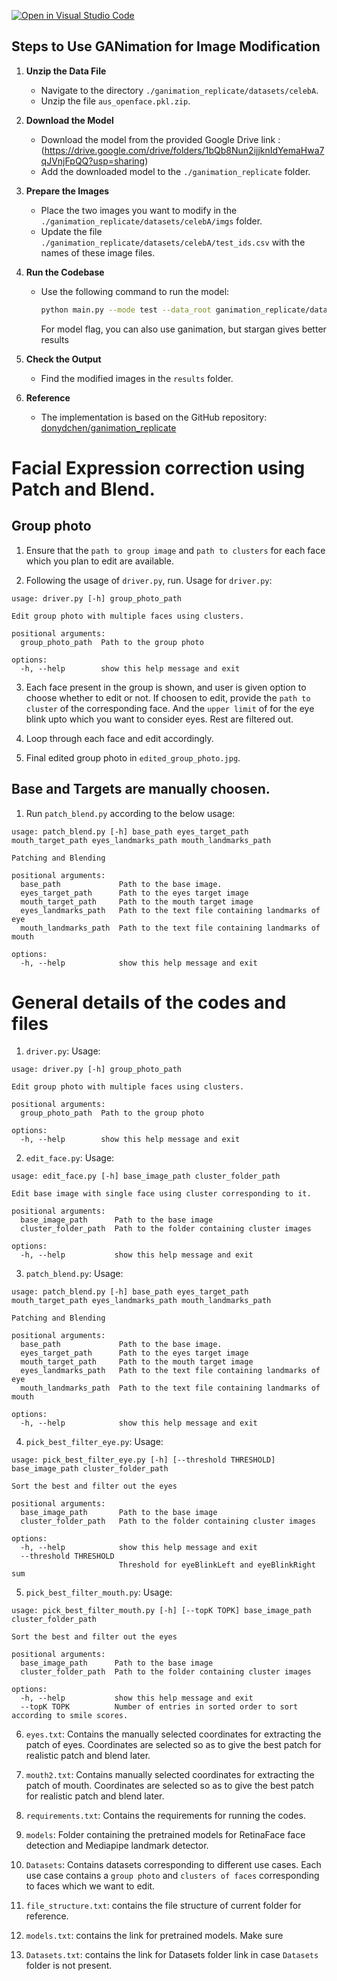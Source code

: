 [![Open in Visual Studio Code](https://classroom.github.com/assets/open-in-vscode-718a45dd9cf7e7f842a935f5ebbe5719a5e09af4491e668f4dbf3b35d5cca122.svg)](https://classroom.github.com/online_ide?assignment_repo_id=13385723&assignment_repo_type=AssignmentRepo)

## Steps to Use GANimation for Image Modification

1. **Unzip the Data File**
   - Navigate to the directory `./ganimation_replicate/datasets/celebA`.
   - Unzip the file `aus_openface.pkl.zip`.

2. **Download the Model**
   - Download the model from the provided Google Drive link : (https://drive.google.com/drive/folders/1bQb8Nun2ijjknIdYemaHwa7qJVnjFpQQ?usp=sharing)
   - Add the downloaded model to the `./ganimation_replicate` folder.

3. **Prepare the Images**
   - Place the two images you want to modify in the `./ganimation_replicate/datasets/celebA/imgs` folder.
   - Update the file `./ganimation_replicate/datasets/celebA/test_ids.csv` with the names of these image files.

4. **Run the Codebase**
   - Use the following command to run the model:
     ```bash
     python main.py --mode test --data_root ganimation_replicate/datasets/celebA --ckpt_dir [path_to_model] --load_epoch [epoch_num] --model stargan
     ```
     For model flag, you can also use ganimation, but stargan gives better results

5. **Check the Output**
   - Find the modified images in the `results` folder.

6. **Reference**
   - The implementation is based on the GitHub repository: [donydchen/ganimation_replicate](https://github.com/donydchen/ganimation_replicate/tree/master)

# Facial Expression correction using Patch and Blend.
## Group photo

1. Ensure that the `path to group image` and `path to clusters` for each face which you plan to edit are available.

2. Following the usage of `driver.py`, run. Usage for `driver.py`:
```
usage: driver.py [-h] group_photo_path

Edit group photo with multiple faces using clusters.

positional arguments:
  group_photo_path  Path to the group photo

options:
  -h, --help        show this help message and exit
```

3. Each face present in the group is shown, and user is given option to choose whether to edit or not. If choosen to edit, provide the `path to cluster` of the corresponding face. And the `upper limit` of for the eye blink upto which you want to consider eyes. Rest are filtered out. 

4. Loop through each face and edit accordingly.

5. Final edited group photo in `edited_group_photo.jpg`.

## Base and Targets are manually choosen.

1. Run `patch_blend.py` according to the below usage:
```
usage: patch_blend.py [-h] base_path eyes_target_path mouth_target_path eyes_landmarks_path mouth_landmarks_path

Patching and Blending

positional arguments:
  base_path             Path to the base image.
  eyes_target_path      Path to the eyes target image
  mouth_target_path     Path to the mouth target image
  eyes_landmarks_path   Path to the text file containing landmarks of eye
  mouth_landmarks_path  Path to the text file containing landmarks of mouth

options:
  -h, --help            show this help message and exit
```

# General details of the codes and files

1. `driver.py`: Usage:
```
usage: driver.py [-h] group_photo_path

Edit group photo with multiple faces using clusters.

positional arguments:
  group_photo_path  Path to the group photo

options:
  -h, --help        show this help message and exit
```

2. `edit_face.py`: Usage:
```
usage: edit_face.py [-h] base_image_path cluster_folder_path

Edit base image with single face using cluster corresponding to it.

positional arguments:
  base_image_path      Path to the base image
  cluster_folder_path  Path to the folder containing cluster images

options:
  -h, --help           show this help message and exit
```

3. `patch_blend.py`: Usage:
```
usage: patch_blend.py [-h] base_path eyes_target_path mouth_target_path eyes_landmarks_path mouth_landmarks_path

Patching and Blending

positional arguments:
  base_path             Path to the base image.
  eyes_target_path      Path to the eyes target image
  mouth_target_path     Path to the mouth target image
  eyes_landmarks_path   Path to the text file containing landmarks of eye
  mouth_landmarks_path  Path to the text file containing landmarks of mouth

options:
  -h, --help            show this help message and exit
```

4. `pick_best_filter_eye.py`: Usage:
```
usage: pick_best_filter_eye.py [-h] [--threshold THRESHOLD] base_image_path cluster_folder_path

Sort the best and filter out the eyes

positional arguments:
  base_image_path       Path to the base image
  cluster_folder_path   Path to the folder containing cluster images

options:
  -h, --help            show this help message and exit
  --threshold THRESHOLD
                        Threshold for eyeBlinkLeft and eyeBlinkRight sum
```

5. `pick_best_filter_mouth.py`: Usage:
```
usage: pick_best_filter_mouth.py [-h] [--topK TOPK] base_image_path cluster_folder_path

Sort the best and filter out the eyes

positional arguments:
  base_image_path      Path to the base image
  cluster_folder_path  Path to the folder containing cluster images

options:
  -h, --help           show this help message and exit
  --topK TOPK          Number of entries in sorted order to sort according to smile scores.
```

6. `eyes.txt`: Contains the manually selected coordinates for extracting the patch of eyes. Coordinates are selected so as to give the best patch for realistic patch and blend later.

7. `mouth2.txt`: Contains manually selected coordinates for extracting the patch of mouth. Coordinates are selected so as to give the best patch for realistic patch and blend later.

8. `requirements.txt`: Contains the requirements for running the codes.

9. `models`: Folder containing the pretrained models for RetinaFace face detection and Mediapipe landmark detector.

10. `Datasets`: Contains datasets corresponding to different use cases. Each use case contains a `group photo` and `clusters of faces` corresponding to faces which we want to edit.

11. `file_structure.txt`: contains the file structure of current folder for reference.

12. `models.txt`: contains the link for pretrained models. Make sure 

13. `Datasets.txt`: contains the link for Datasets folder link in case `Datasets` folder is not present.

